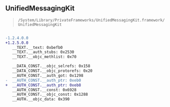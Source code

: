 ## UnifiedMessagingKit

> `/System/Library/PrivateFrameworks/UnifiedMessagingKit.framework/UnifiedMessagingKit`

```diff

-1.2.4.0.0
+1.2.5.0.0
   __TEXT.__text: 0xbefb0
   __TEXT.__auth_stubs: 0x2530
   __TEXT.__objc_methlist: 0x70

   __DATA_CONST.__objc_selrefs: 0x158
   __DATA_CONST.__objc_protorefs: 0x20
   __AUTH_CONST.__auth_got: 0x1298
-  __AUTH_CONST.__auth_ptr: 0xeb0
+  __AUTH_CONST.__auth_ptr: 0xeb8
   __AUTH_CONST.__const: 0x6928
   __AUTH_CONST.__objc_const: 0x1288
   __AUTH.__objc_data: 0x390

```
